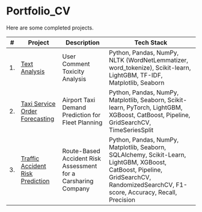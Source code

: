 # Portfolio_CV
Here are some completed projects.

| #    | Project                | Description                                                      | Tech Stack                                                         |
| ---- | ------------------------------------------------------------ | ------------------------------------------------------------ | ------------------------------------------------------------ |
| 1.   | [Text Analysis](ссылкаhttps://github.com/aq2003/Portfolio/tree/main/Gold%20Recovery) | User Comment Toxicity Analysis | Python, Pandas, NumPy, NLTK (WordNetLemmatizer, word_tokenize), Scikit-learn, LightGBM, TF-IDF, Matplotlib, Seaborn       |
| 2.   | [Taxi Service Order Forecasting](ссылкаhttps://github.com/aq2003/Portfolio/tree/main/Taxi%20Service) | Airport Taxi Demand Prediction for Fleet Planning | Python, Pandas, NumPy, Matplotlib, Seaborn, Scikit-learn, PyTorch, LightGBM, XGBoost, CatBoost, Pipeline, GridSearchCV, TimeSeriesSplit |
| 3.   | [Traffic Accident Risk Prediction](ссылкаhttps://github.com/aq2003/Portfolio/tree/main/Analyzing%20Texts) | Route-Based Accident Risk Assessment for a Carsharing Company            | Python, Pandas, NumPy, Matplotlib, Seaborn, SQLAlchemy, Scikit-Learn, LightGBM, XGBoost, CatBoost, Pipeline, GridSearchCV, RandomizedSearchCV, F1-score, Accuracy, Recall, Precision |
